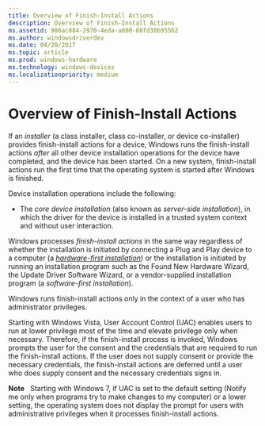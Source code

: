 ```yaml
---
title: Overview of Finish-Install Actions
description: Overview of Finish-Install Actions
ms.assetid: 986ac884-2970-4eda-a800-88fd30b95562
ms.author: windowsdriverdev
ms.date: 04/20/2017
ms.topic: article
ms.prod: windows-hardware
ms.technology: windows-devices
ms.localizationpriority: medium
---
```


# Overview of Finish-Install Actions


If an *installer* (a class installer, class co-installer, or device co-installer) provides finish-install actions for a device, Windows runs the finish-install actions *after* all other device installation operations for the device have completed, and the device has been started. On a new system, finish-install actions run the first time that the operating system is started after Windows is finished.

Device installation operations include the following:

-   The *core device installation* (also known as *server-side installation*), in which the driver for the device is installed in a trusted system context and without user interaction.

Windows processes *finish-install actions* in the same way regardless of whether the installation is initiated by connecting a Plug and Play device to a computer (a [*hardware-first installation*](hardware-first-installation.md)) or the installation is initiated by running an installation program such as the Found New Hardware Wizard, the Update Driver Software Wizard, or a vendor-supplied installation program (a *software-first installation*).

Windows runs finish-install actions only in the context of a user who has administrator privileges.

Starting with Windows Vista, User Account Control (UAC) enables users to run at lower privilege most of the time and elevate privilege only when necessary. Therefore, if the finish-install process is invoked, Windows prompts the user for the consent and the credentials that are required to run the finish-install actions. If the user does not supply consent or provide the necessary credentials, the finish-install actions are deferred until a user who does supply consent and the necessary credentials signs in.

**Note**   Starting with Windows 7, if UAC is set to the default setting (Notify me only when programs try to make changes to my computer) or a lower setting, the operating system does not display the prompt for users with administrative privileges when it processes finish-install actions.

 

 

 





